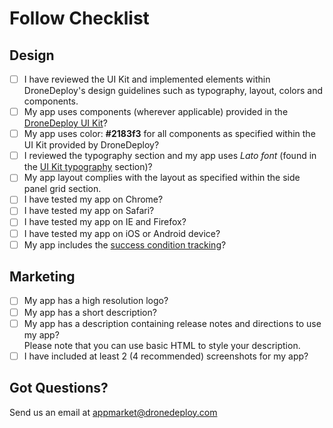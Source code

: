 # Follow Checklist

## Design

* [ ] I have reviewed the UI Kit and implemented elements within DroneDeploy's design guidelines such as typography, layout, colors and components.
* [ ] My app uses components (wherever applicable) provided in the [DroneDeploy UI Kit](../getting\_started/)?
* [ ] My app uses color: **#2183f3** for all components as specified within the UI Kit provided by DroneDeploy?
* [ ] I reviewed the typography section and my app uses _Lato font_ (found in the [UI Kit typography](../getting\_started/typography.md) section)?
* [ ] My app layout complies with the layout as specified within the side panel grid section.
* [ ] I have tested my app on Chrome?
* [ ] I have tested my app on Safari?
* [ ] I have tested my app on IE and Firefox?
* [ ] I have tested my app on iOS or Android device?
* [ ] My app includes the [success condition tracking](success-condition.md)?

## Marketing

* [ ] My app has a high resolution logo?
* [ ] My app has a short description?
* [ ] My app has a description containing release notes and directions to use my app?\
  Please note that you can use basic HTML to style your description.
* [ ] I have included at least 2 (4 recommended) screenshots for my app?

## Got Questions?

Send us an email at appmarket@dronedeploy.com
